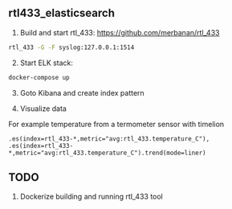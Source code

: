 ## rtl433_elasticsearch

1. Build and start rtl_433: https://github.com/merbanan/rtl_433
```sh
rtl_433 -G -F syslog:127.0.0.1:1514
```
2. Start ELK stack: 
```sh
docker-compose up
```
3. Goto Kibana and create index pattern

4. Visualize data

For example temperature from a termometer sensor with timelion
```
.es(index=rtl_433-*,metric="avg:rtl_433.temperature_C"), .es(index=rtl_433-*,metric="avg:rtl_433.temperature_C").trend(mode=liner)
```

## TODO
1. Dockerize building and running rtl_433 tool 

